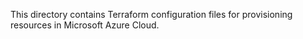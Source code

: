 This directory contains Terraform configuration files for provisioning resources
in Microsoft Azure Cloud.
